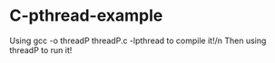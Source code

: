 # C-pthread-example

Using gcc -o threadP threadP.c -lpthread to compile it!/n
Then using threadP <firstArgument> <secondArgument> to run it!
